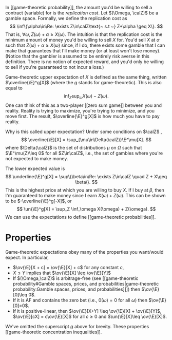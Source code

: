 
In [[game-theoretic probability]], the amount you'd be willing to sell a contract (variable) for is the _replication cost_. Let $(\Omega, \calZ)$ be a gamble space. Formally, we define the replication cost as  
$$
\inf\{\alpha\in\Re: \exists Z\in\calZ\text{~ s.t ~} Z+\alpha \geq X\}.
$$
That is, $\forall\omega, Z(\omega) + \alpha \geq X(\omega)$. The intuition is that the replication cost is the minimum amount of money you'd be willing to sell $X$ for. You'd sell $X$ at $\alpha$ such that $Z(\omega) + \alpha \geq X(\omega)$  since, if I do, there exists some gamble that I can make that guarantees that I'll make money (or at least won't lose money). (Notice that the gambler is assumed to be entirely risk averse in this definition. There is no notion of expected reward, and you'd only be willing to sell if you're guaranteed to not incur a loss.) 

Game-theoretic upper expectation of $X$ is defined as the same thing, written $\overline{\E}^g[X]$ (where the $g$ stands for game-theoretic). This is also equal to 
$$
\inf_Z \sup_\omega X(\omega) - Z(\omega).
$$
One can think of this as a two-player [[zero sum game]] between you and reality. Reality is trying to maximize, you're trying to minimize, and you move first. The result, $\overline{\E}^g[X]$ is how much you have to pay reality. 

Why is this called upper expectation? Under some conditions on $\calZ$ , $$
\overline{\E}[X] = \sup_{\mu\in\Delta(\calZ)}\E^\mu[X].
$$where $\Delta(\calZ)$ is the set of distributions $\mu$ on $\Omega$ such that $\E^\mu(Z)\leq 0$ for all $Z\in\calZ$, i.e., the set of gambles where you're not expected to make money. 

The lower expected value is 
$$
\underline{\E}^g[X] = \sup\{\beta\in\Re: \exists Z\in\calZ \quad Z + X\geq \beta\}.
$$
This is the highest price at which you are willing to buy $X$. If I buy at $\beta$, then I'm guaranteed to make money since I earn $X(\omega) + Z(\omega)$. This can be shown to be $-\overline{\E}^g[-X]$, or 
$$
\un{\E}^g[X] = \sup_Z \inf_\omega X(\omega) + Z(\omega).
$$
We can use the expectations to define [[game-theoretic probabilities]].

# Properties 

Game-theoretic expectations obey many of the properties you want/would expect. In particular, 
- $\ov{\E}[X + c] = \ov{\E}[X] + c$ for any constant $c$, 
- $X\leq Y$ implies that $\ov{\E}[X] \leq \ov{\E}[Y]$
- If $(\Omega,\calZ)$ is arbitrage-free (see [[game-theoretic probability#Gamble spaces, prices, and probabilities|game-theoretic probability:Gamble spaces, prices, and probabilities]]]) then $\ov{\E}[0]\leq 0$. 
- If it is AF and contains the zero bet (i.e., $0(\omega)=0$ for all $\omega$) then $\ov{\E}[0]=0$. 
- If it is positive-linear, then $\ov{\E}[X+Y] \leq \ov{\E}[X] + \ov{\E}[Y]$, $\ov{\E}[cX] = c\ov{\E}[X]$ for all $c\geq 0$ and $\un{\E}[X]\leq \ov{\E}[X]$.  

We've omitted the superscript $g$ above for brevity. These properties [[game-theoretic concentration inequalities]]. 








